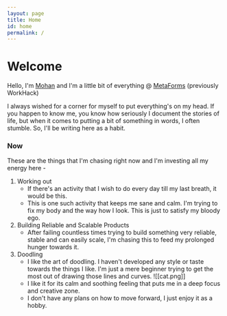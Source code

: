 ```yaml
---
layout: page
title: Home
id: home
permalink: /
---
```


# Welcome

Hello, I'm [Mohan](https://twitter.com/algokun) and I'm a little bit of everything @ [MetaForms](https://workhack.ai/) (previously WorkHack)

I always wished for a corner for myself to put everything's on my head. If you happen to know me, you know how seriously I document the stories of life, but when it comes to putting a bit of something in words, I often stumble. So, I'll be writing here as a habit.

### Now

These are the things that I'm chasing right now and I'm investing all my energy here -

1. Working out
   - If there's an activity that I wish to do every day till my last breath, it would be this.
   - This is one such activity that keeps me sane and calm. I'm trying to fix my body and the way how I look. This is just to satisfy my bloody ego.
2. Building Reliable and Scalable Products
   - After failing countless times trying to build something very reliable, stable and can easily scale, I'm chasing this to feed my prolonged hunger towards it.
3. Doodling
   - I like the art of doodling. I haven't developed any style or taste towards the things I like. I'm just a mere beginner trying to get the most out of drawing those lines and curves.
     ![[cat.png]]
   - I like it for its calm and soothing feeling that puts me in a deep focus and creative zone.
   - I don't have any plans on how to move forward, I just enjoy it as a hobby.

